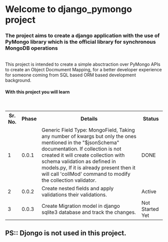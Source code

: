 <h1> Welcome to django_pymongo project</h1>

<h3> The project aims to create a django application with the use of PyMongo library which is the official library for synchronous MongoDB operations</h3>

<br>
This project is intended to create a simple absctraction over PyMongo APIs to create an Object Docmument Mapping,
for a better developer experience for someone coming from SQL based ORM based development background.

<h4>
With this project you will learn

</h4>

<br>
<table>
    <th>Sr. No.</th> <th>Phase</th> <th>Details</th> <th>Status</th>
    <tr> <td>1</td> <td>0.0.1</td> <td>Generic Field Type: MongoField, Taking any number of kwargs but only the ones mentioned in the "$jsonSchema" documentation. If collection is not created it will create collection with schema validation as defined in models.py, If it is already present then it will call 'collMod' command to modify the collection validator.</td> <td> DONE</td></tr>
    <tr> <td>2</td> <td>0.0.2</td> <td>Create nested fields and apply validations their validations.</td><td>Active</td></tr>
    <tr> <td>3</td> <td>0.0.3</td> <td>Create Migration model in django sqlite3 database and track the changes. </td> <td>Not Started Yet</td></tr>
</table>

<h2> PS:: Djongo is not used in this project.</h2>
